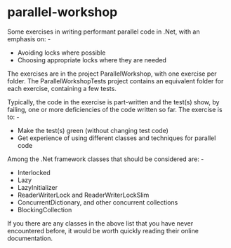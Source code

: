 # parallel-workshop

Some exercises in writing performant parallel code in .Net, with an emphasis
on: -
* Avoiding locks where possible
* Choosing appropriate locks where they are needed

The exercises are in the project ParallelWorkshop, with one exercise per
folder. The ParallelWorkshopTests project contains an equivalent folder for
each exercise, containing a few tests.

Typically, the code in the exercise is part-written and the test(s) show, by
failing, one or more deficiencies of the code written so far. The exercise
is to: -
* Make the test(s) green (without changing test code)
* Get experience of using different classes and techniques for parallel code

Among the .Net framework classes that should be considered are: -
* Interlocked
* Lazy
* LazyInitializer
* ReaderWriterLock and ReaderWriterLockSlim
* ConcurrentDictionary, and other concurrent collections
* BlockingCollection

If you there are any classes in the above list that you have never
encountered before, it would be worth quickly reading their online
documentation.